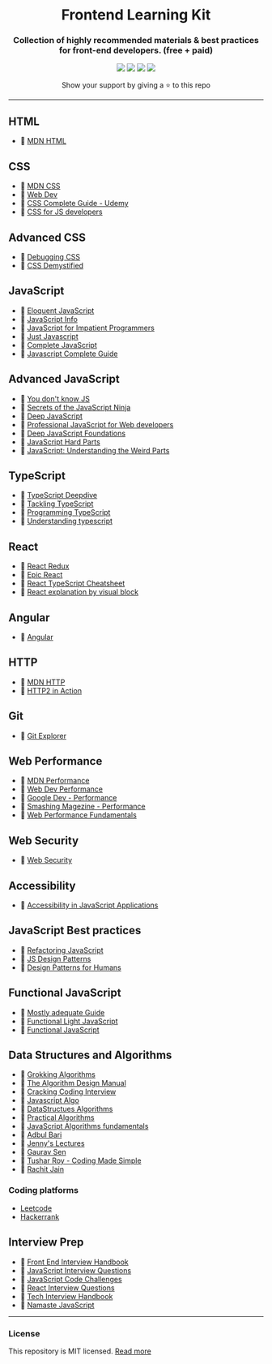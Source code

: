 <h1 align="center">Frontend Learning Kit</h1>

<h3 align="center">Collection of highly recommended materials & best practices for front-end developers. (free + paid)</h3>

<div align="center">
    <p>
	    <a name="stars"><img src="https://img.shields.io/github/stars/sadanandpai/frontend-learning-kit?style=for-the-badge"></a>
	    <a name="forks"><img src="https://img.shields.io/github/forks/sadanandpai/frontend-learning-kit?logoColor=green&style=for-the-badge"></a>
	    <a name="contributions"><img src="https://img.shields.io/github/contributors/sadanandpai/frontend-learning-kit?logoColor=green&style=for-the-badge"></a>
	    <a name="license"><img src="https://img.shields.io/github/license/sadanandpai/frontend-learning-kit?style=for-the-badge"></a>
    </p>
    Show your support by giving a ⭐ to this repo
</div>

---

## HTML

- 📗 [MDN HTML](https://developer.mozilla.org/en-US/docs/Web/HTML)

## CSS

- 📗 [MDN CSS](https://developer.mozilla.org/en-US/docs/Web/CSS)
- 📗 [Web Dev](https://web.dev/learn/css/)
- 🎥 [CSS Complete Guide - Udemy](https://www.udemy.com/course/css-the-complete-guide-incl-flexbox-grid-sass/)
- 📘 [CSS for JS developers](https://css-for-js.dev/)

## Advanced CSS

- 📘 [Debugging CSS](https://debuggingcss.com/)
- 🎥 [CSS Demystified](https://cssdemystified.com/)

## JavaScript

- 📗 [Eloquent JavaScript](https://eloquentjavascript.net/)
- 📗 [JavaScript Info](https://javascript.info/)
- 📘 [JavaScript for Impatient Programmers](https://exploringjs.com/impatient-js/toc.html)
- 📘 [Just Javascript](https://justjavascript.com/)
- 🎥 [Complete JavaScript](https://www.udemy.com/course/the-complete-javascript-course/)
- 🎥 [Javascript Complete Guide](https://www.udemy.com/course/javascript-the-complete-guide-2020-beginner-advanced/)

## Advanced JavaScript

- 📗 [You don't know JS](https://github.com/getify/You-Dont-Know-JS)
- 📗 [Secrets of the JavaScript Ninja](https://www.manning.com/books/secrets-of-the-javascript-ninja-second-edition)
- 📘 [Deep JavaScript](https://exploringjs.com/deep-js/toc.html)
- 📘 [Professional JavaScript for Web developers](https://www.oreilly.com/library/view/professional-javascript-for/9781119366447/)
- 🎥 [Deep JavaScript Foundations](https://frontendmasters.com/courses/deep-javascript-v3/)
- 🎥 [JavaScript Hard Parts](https://frontendmasters.com/courses/javascript-hard-parts-v2/)
- 🎥 [JavaScript: Understanding the Weird Parts](https://www.udemy.com/course/understand-javascript/)

## TypeScript

- 📗 [TypeScript Deepdive](https://basarat.gitbook.io/typescript/)
- 📗 [Tackling TypeScript](https://exploringjs.com/tackling-ts/index.html)
- 📘 [Programming TypeScript](https://www.oreilly.com/library/view/programming-typescript/9781492037644/)
- 🎥 [Understanding typescript](https://www.udemy.com/course/understanding-typescript/)

## React

- 🎥 [React Redux](https://www.udemy.com/course/react-redux/)
- 🎥 [Epic React](https://epicreact.dev/)
- 📁 [React TypeScript Cheatsheet](https://github.com/typescript-cheatsheets/react)
- 📁 [React explanation by visual block](https://github.com/Bogdan-Lyashenko/Under-the-hood-ReactJS)

## Angular

- 🎥 [Angular](https://www.udemy.com/course/the-complete-guide-to-angular-2/)

## HTTP

- 📗 [MDN HTTP](https://developer.mozilla.org/en-US/docs/Web/HTTP)
- 📘 [HTTP2 in Action](https://livebook.manning.com/book/http2-in-action/about-this-book/)

## Git

- 📗 [Git Explorer](https://gitexplorer.com/)

## Web Performance

- 📗 [MDN Performance](https://developer.mozilla.org/en-US/docs/Learn/Performance)
- 📗 [Web Dev Performance](https://web.dev/learn/#performance)
- 📗 [Google Dev - Performance](https://developers.google.com/web/fundamentals/performance/get-started)
- 📗 [Smashing Magezine - Performance](https://www.smashingmagazine.com/guides/performance/)
- 🎥 [Web Performance Fundamentals](https://frontendmasters.com/courses/web-perf/)

## Web Security

- 🎥 [Web Security](https://frontendmasters.com/courses/web-security/)

## Accessibility

- 🎥 [Accessibility in JavaScript Applications](https://frontendmasters.com/courses/javascript-accessibility/)

## JavaScript Best practices

- 📘 [Refactoring JavaScript](https://refactoringjs.com/files/refactoring-javascript.pdf)
- 📗 [JS Design Patterns](https://addyosmani.com/resources/essentialjsdesignpatterns/book/)
- 📁 [Design Patterns for Humans](https://github.com/kamranahmedse/design-patterns-for-humans)

## Functional JavaScript

- 📗 [Mostly adequate Guide](https://mostly-adequate.gitbook.io/mostly-adequate-guide/)
- 📗 [Functional Light JavaScript](https://aguru.gitbooks.io/functional-light-javascript/content/)
- 🎥 [Functional JavaScript](https://frontendmasters.com/courses/functional-javascript-v3/)

## Data Structures and Algorithms

- 📘 [Grokking Algorithms](https://www.manning.com/books/grokking-algorithms)
- 📘 [The Algorithm Design Manual](https://www.amazon.com/gp/product/3030542556/)
- 📘 [Cracking Coding Interview](https://www.amazon.com/Cracking-Coding-Interview-Programming-Questions/dp/0984782850)
- 📁 [Javascript Algo](https://github.com/trekhleb/javascript-algorithms)
- 🎥 [DataStructues Algorithms](https://frontendmasters.com/courses/data-structures-algorithms/)
- 🎥 [Practical Algorithms](https://frontendmasters.com/courses/practical-algorithms/)
- 🎥 [JavaScript Algorithms fundamentals](https://pro.academind.com/p/javascript-algorithms-the-fundamentals)
- 🎥 [Adbul Bari](https://www.youtube.com/watch?v=0IAPZzGSbME&list=PLDN4rrl48XKpZkf03iYFl-O29szjTrs_O)
- 🎥 [Jenny's Lectures](https://www.youtube.com/watch?v=AT14lCXuMKI&list=PLdo5W4Nhv31bbKJzrsKfMpo_grxuLl8LU)
- 🎥 [Gaurav Sen](https://www.youtube.com/channel/UCRPMAqdtSgd0Ipeef7iFsKw)
- 🎥 [Tushar Roy - Coding Made Simple](https://www.youtube.com/channel/UCZLJf_R2sWyUtXSKiKlyvAw)
- 🎥 [Rachit Jain](https://www.youtube.com/channel/UC9fDC_eBh9e_bogw87DbGKQ)

### Coding platforms

- [Leetcode](https://leetcode.com/)
- [Hackerrank](https://www.hackerrank.com/)

## Interview Prep

- 📁 [Front End Interview Handbook](https://github.com/yangshun/front-end-interview-handbook)
- 📁 [JavaScript Interview Questions](https://github.com/sudheerj/javascript-interview-questions)
- 📁 [JavaScript Code Challenges](https://github.com/sadanandpai/javascript-code-challenges)
- 📁 [React Interview Questions](https://github.com/sudheerj/reactjs-interview-questions)
- 📁 [Tech Interview Handbook](https://github.com/yangshun/tech-interview-handbook)
- 🎥 [Namaste JavaScript](https://www.youtube.com/watch?v=pN6jk0uUrD8&list=PLlasXeu85E9cQ32gLCvAvr9vNaUccPVNP)

---

### License

This repository is MIT licensed. [Read more](./LICENSE)
